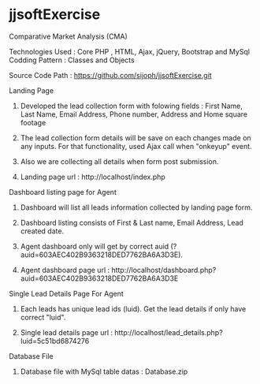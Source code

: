 # jjsoftExercise

Comparative Market Analysis (CMA)


Technologies Used : Core PHP , HTML, Ajax, jQuery, Bootstrap and MySql
Codding Pattern : Classes and Objects

Source Code Path : https://github.com/sijoph/jjsoftExercise.git

Landing Page

1. Developed the lead collection form with folowing fields : First Name, Last Name, Email Address, Phone number, Address and Home square footage
	
2. The lead collection form details will be save on each changes made on any inputs. 
   For that functionality, used Ajax call when "onkeyup" event.
   
3. Also we are collecting all details when form post submission.

4. Landing page url : http://localhost/index.php



Dashboard listing page for Agent

1. Dashboard will list all leads information collected by landing page form.

2. Dashboard listing consists of First & Last name, Email Address, Lead created date.

3. Agent dashboard only will get by correct auid (?auid=603AEC402B9363218DED7762BA6A3D3E).

4. Agent dashboard page url :  http://localhost/dashboard.php?auid=603AEC402B9363218DED7762BA6A3D3E


Single Lead Details Page For Agent 
 
 1. Each leads has unique lead ids (luid). Get the lead details if only have correct "luid".

 2. Single lead details page url : http://localhost/lead_details.php?luid=5c51bd6874276
 
 
 
Database File

1. Database file with MySql table datas : Database.zip
